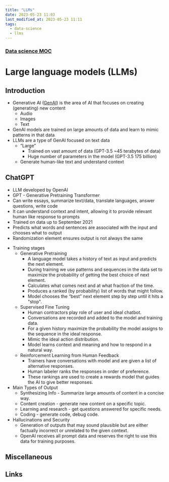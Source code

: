 ```yaml
---
title: "LLMs"
date: 2023-05-23 11:03
last_modified_at: 2023-05-23 11:11
tags:
  - data-science
  - llms
---
```


### [Data science MOC](Data%20science%20MOC.md)

# Large language models (LLMs)

## Introduction

-   Generative AI ([GenAI](GenAI.md)) is the area of AI that focuses on creating (generating) new content
	-   Audio
	-   Images
	- Text
-   GenAI models are trained on large amounts of data and learn to mimic patterns in that data
-   LLMs are a type of GenAI focused on text data
	-   “Large”
		- Trained on vast amount of data (GPT-3.5 ~45 terabytes of data)
		- Huge number of parameters in the model (GPT-3.5 175 billion)
	-   Generate human-like text and understand context

## ChatGPT

-   LLM developed by OpenAI
-   GPT - Generative Pretraining Transformer
-   Can write essays, summarize text/data, translate languages, answer questions, write code
-   It can understand context and intent, allowing it to provide relevant human like response to prompts 
-  Trained on data up to September 2021
- Predicts what words and sentences are associated with the input and chooses what to output
- Randomization element ensures output is not always the same
* Training stages
	* Generative Pretraining
		* A language model takes a history of text as input and predicts the next element.
		* During training we use patterns and sequences in the data set to maximize the probability of getting the best choice of next element.
		* Calculates what comes next and at what fraction of the time.
		* Produces a ranked (by probability) list of words that might follow.
		* Model chooses the “best” next element step by step until it hits a "stop".
	* Supervised Fine Tuning
		* Human contractors play role of user and ideal chatbot.
		* Conversations are recorded and added to the model and training data.
		* For a given history maximize the probability the model assigns to the sequence in the ideal response.
		* Mimic the ideal action distribution.
		* Model learns context and meaning and how to respond in a natural way.
	* Reinforcement Learning from Human Feedback
		* Trainers have conversations with model and are given a list of alternative responses.
		* Human labeler ranks the responses in order of preference.
		* These rankings are used to create a rewards model that guides the AI to give better responses.
* Main Types of Output
	* Synthesizing Info - Summarize large amounts of content in a concise way.
	* Content creation - generate new content on a specific topic.
	* Learning and research - get questions answered for specific needs.
	* Coding - generate code, debug code.
* Hallucinations and Security
	* Generation of outputs that may sound plausible but are either factually incorrect or unrelated to the given context.
	* OpenAI receives all prompt data and reserves the right to use this data for training purposes.


## Miscellaneous

## Links
